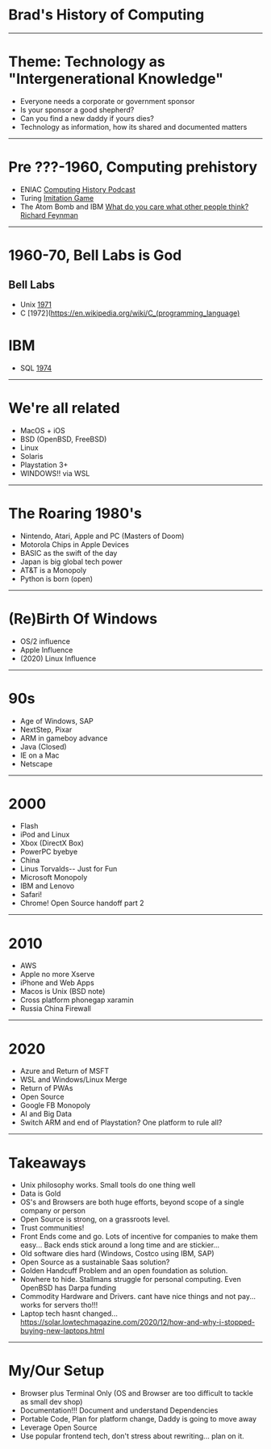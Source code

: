 # Brad's History of Computing

---
# Theme: Technology as "Intergenerational Knowledge"
* Everyone needs a corporate or government sponsor
* Is your sponsor a good shepherd?
* Can you find a new daddy if yours dies?
* Technology as information, how its shared and documented matters

---

# Pre ???-1960, Computing prehistory
* ENIAC [Computing History Podcast](https://podcasts.apple.com/us/podcast/the-history-of-computing/id1472463802)
* Turing [Imitation Game](https://www.imdb.com/title/tt2084970/)
* The Atom Bomb and IBM [What do you care what other people think? Richard Feynman](https://en.wikipedia.org/wiki/What_Do_You_Care_What_Other_People_Think%3F)

---

# 1960-70, Bell Labs is God

## Bell Labs
* Unix [1971](https://en.wikipedia.org/wiki/Unix)
* C [1972](https://en.wikipedia.org/wiki/C_(programming_language)

# IBM
* SQL [1974](https://en.wikipedia.org/wiki/SQL)

---

# We're all related

* MacOS + iOS
* BSD (OpenBSD, FreeBSD)
* Linux
* Solaris
* Playstation 3+
* WINDOWS!! via WSL

---

# The Roaring 1980's
* Nintendo, Atari, Apple and PC (Masters of Doom)
* Motorola Chips in Apple Devices
* BASIC as the swift of the day
* Japan is big global tech power
* AT&T is a Monopoly
* Python is born (open)

---

# (Re)Birth Of Windows
* OS/2 influence
* Apple Influence
* (2020) Linux Influence

---

# 90s
* Age of Windows, SAP
* NextStep, Pixar
* ARM in gameboy advance
* Java (Closed)
* IE on a Mac
* Netscape

---

# 2000
* Flash
* iPod and Linux
* Xbox (DirectX Box)
* PowerPC byebye
* China
* Linus Torvalds-- Just for Fun
* Microsoft Monopoly
* IBM and Lenovo
* Safari!
* Chrome! Open Source handoff part 2

---

# 2010
* AWS
* Apple no more Xserve
* iPhone and Web Apps
* Macos is Unix (BSD note)
* Cross platform phonegap xaramin
* Russia China Firewall

---

# 2020
* Azure and Return of MSFT
* WSL and Windows/Linux Merge
* Return of PWAs
* Open Source
* Google FB Monopoly
* AI and Big Data
* Switch ARM and end of Playstation? One platform to rule all?

---

# Takeaways
* Unix philosophy works. Small tools do one thing well
* Data is Gold
* OS's and Browsers are both huge efforts, beyond scope of a single company or person
* Open Source is strong, on a grassroots level.
* Trust communities!
* Front Ends come and go. Lots of incentive for companies to make them easy... Back ends stick around a long time and are stickier...
* Old software dies hard (Windows, Costco using IBM, SAP)
* Open Source as a sustainable Saas solution?
* Golden Handcuff Problem and an open foundation as solution.
* Nowhere to hide. Stallmans struggle for personal computing. Even OpenBSD has Darpa funding
* Commodity Hardware and Drivers. cant have nice things and not pay... works for servers tho!!!
* Laptop tech hasnt changed... https://solar.lowtechmagazine.com/2020/12/how-and-why-i-stopped-buying-new-laptops.html

---

# My/Our Setup
* Browser plus Terminal Only (OS and Browser are too difficult to tackle as small dev shop)
* Documentation!!! Document and understand Dependencies
* Portable Code, Plan for platform change, Daddy is going to move away
* Leverage Open Source
* Use popular frontend tech, don't stress about rewriting... plan on it.
